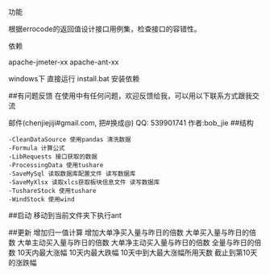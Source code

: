 功能

根据errocode的返回值设计接口用例集，检查接口的容错性。

依赖

apache-jmeter-xx apache-ant-xx

windows下 直接运行 install.bat 安装依赖

##有问题反馈 在使用中有任何问题，欢迎反馈给我，可以用以下联系方式跟我交流

邮件(chenjiejiji#gmail.com, 把#换成@)
QQ: 539901741
作者:bob_jie
##结构

	-CleanDataSource 使用pandas 清洗数据
	-Formula 计算公式
	-LibRequests 接口获取的数据
	-ProcessingData 使用tushare
	-SaveMySql 读取数据库配置文件 读写数据库
	-SaveMyXlsx 读取xlcs获取板块信息文件 读写数据库
	-TushareStock 使用tushare
	-WindStock 使用wind
##启动 移动到当前文件夹下执行ant


##更新
	增加归一值计算
	增加大单净买入量与昨日的倍数
	大单买入量与昨日的倍数
	大单主动买入量与昨日的倍数
	大单净主动买入量与昨日的倍数
	全量与昨日的倍数
	10天内最大涨幅
	10天内最大跌幅
	10天中到大最大涨幅所用天数
	截止到第10天的涨跌幅